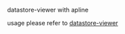datastore-viewer with apline

usage please refer to [datastore-viewer](https://github.com/gumo-py/datastore-viewer)
